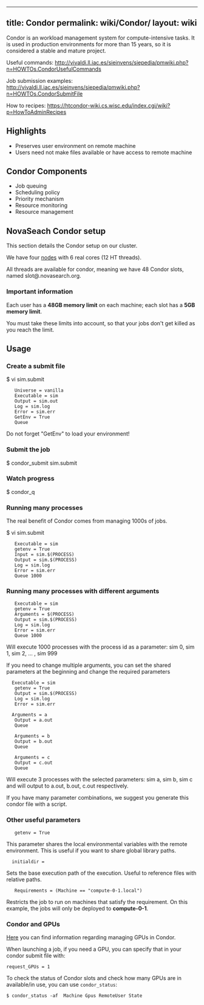 
---
title: Condor
permalink: wiki/Condor/
layout: wiki
---

Condor is an workload management system for compute-intensive tasks. It
is used in production environments for more than 15 years, so it is
considered a stable and mature project.

Useful commands:
<http://vivaldi.ll.iac.es/sieinvens/siepedia/pmwiki.php?n=HOWTOs.CondorUsefulCommands>

Job submission examples:
<http://vivaldi.ll.iac.es/sieinvens/siepedia/pmwiki.php?n=HOWTOs.CondorSubmitFile>

How to recipes:
<https://htcondor-wiki.cs.wisc.edu/index.cgi/wiki?p=HowToAdminRecipes>

Highlights
----------

-   Preserves user environment on remote machine
-   Users need not make files available or have access to remote machine

Condor Components
-----------------

-   Job queuing
-   Scheduling policy
-   Priority mechanism
-   Resource monitoring
-   Resource management

NovaSeach Condor setup
----------------------

This section details the Condor setup on our cluster.

We have four [nodes](/wiki/Cluster#Hardware "wikilink") with 6 real cores (12
HT threads).

All threads are available for condor, meaning we have 48 Condor slots,
named slot<number>@<machine>.novasearch.org.

### Important information

Each user has a **48GB memory limit** on each machine; each slot has a
**5GB memory limit**.

You must take these limits into account, so that your jobs don't get
killed as you reach the limit.

Usage
-----

### Create a submit file

$ vi sim.submit

`   Universe = vanilla`  
`   Executable = sim`  
`   Output = sim.out`  
`   Log = sim.log`  
`   Error = sim.err`  
`   GetEnv = True`  
`   Queue`

Do not forget "GetEnv" to load your environment!

### Submit the job

$ condor\_submit sim.submit

### Watch progress

$ condor\_q

### Running many processes

The real benefit of Condor comes from managing 1000s of jobs.

$ vi sim.submit

`   Executable = sim`  
`   getenv = True`  
`   Input = sim.$(PROCESS)`  
`   Output = sim.$(PROCESS)`  
`   Log = sim.log`  
`   Error = sim.err`  
`   Queue 1000`

### Running many processes with different arguments

`   Executable = sim`  
`   getenv = True`  
`   Arguments = $(PROCESS)`  
`   Output = sim.$(PROCESS)`  
`   Log = sim.log`  
`   Error = sim.err`  
`   Queue 1000`

Will execute 1000 processes with the process id as a parameter: sim 0,
sim 1, sim 2, ... , sim 999

If you need to change multiple arguments, you can set the shared
parameters at the beginning and change the required parameters

`   Executable = sim `  
`   getenv = True`  
`   Output = sim.$(PROCESS)`  
`   Log = sim.log`  
`   Error = sim.err`  
`   `  
`   Arguments = a    `  
`   Output = a.out`  
`   Queue`  
`   `  
`   Arguments = b`  
`   Output = b.out`  
`   Queue`  
`   `  
`   Arguments = c`  
`   Output = c.out`  
`   Queue`

Will execute 3 processes with the selected parameters: sim a, sim b, sim
c and will output to a.out, b.out, c.out respectively.

If you have many parameter combinations, we suggest you generate this
condor file with a script.

### Other useful parameters

`   getenv = True`

This parameter shares the local environmental variables with the remote
environment. This is useful if you want to share global library paths.

`   initialdir = `<path>

Sets the base execution path of the execution. Useful to reference files
with relative paths.

`   Requirements = (Machine == "compute-0-1.local")`

Restricts the job to run on machines that satisfy the requirement. On
this example, the jobs will only be deployed to **compute-0-1**.

### Condor and GPUs

[Here](http://chtc.cs.wisc.edu/gpu-jobs.shtml) you can find information regarding managing GPUs in Condor.

When launching a job, if you need a GPU, you can specify that in your condor submit file with:

	request_GPUs = 1

To check the status of Condor slots and check how many GPUs are in available/in use, you can use `condor_status`:

	$ condor_status -af  Machine Gpus RemoteUser State

